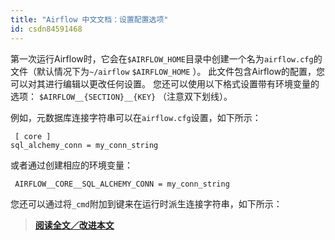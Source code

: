 ```yaml
---
title: "Airflow 中文文档：设置配置选项"
id: csdn84591468
---
```


第一次运行Airflow时，它会在`$AIRFLOW_HOME`目录中创建一个名为`airflow.cfg`的文件（默认情况下为`~/airflow` `$AIRFLOW_HOME` ）。 此文件包含Airflow的配置，您可以对其进行编辑以更改任何设置。 您还可以使用以下格式设置带有环境变量的选项： `$AIRFLOW__{SECTION}__{KEY}` （注意双下划线）。

例如，元数据库连接字符串可以在`airflow.cfg`设置，如下所示：

```
 [ core ]
sql_alchemy_conn = my_conn_string 
```

或者通过创建相应的环境变量：

```
 AIRFLOW__CORE__SQL_ALCHEMY_CONN = my_conn_string 
```

您还可以通过将`_cmd`附加到键来在运行时派生连接字符串，如下所示：

> [**阅读全文／改进本文**](https://github.com/apachecn/airflow-doc-zh/blob/master/zh/7.md)